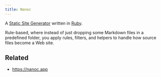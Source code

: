 ```yaml
---
title: Nanoc
---
```


A [Static Site Generator](Static%20Site%20Generator.md) written in [Ruby](Ruby.md).

Rule-based, where instead of just dropping some Markdown files in a predefined folder, you apply rules, filters, and helpers to handle how source files become a Web site.

## Related

* https://nanoc.app
